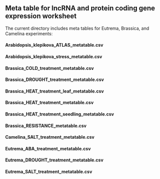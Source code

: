 ## Meta table for lncRNA and protein coding gene expression worksheet

The current directory includes meta tables for Eutrema, Brassica, and Camelina experiments:

#### Arabidopsis_klepikova_ATLAS_metatable.csv
#### Arabidopsis_klepikova_stress_metatable.csv
#### Brassica_COLD_treatment_metatable.csv
#### Brassica_DROUGHT_treatment_metatable.csv
#### Brassica_HEAT_treatment_leaf_metatable.csv
#### Brassica_HEAT_treatment_metatable.csv
#### Brassica_HEAT_treatment_seedling_metatable.csv
#### Brassica_RESISTANCE_metatable.csv
#### Camelina_SALT_treatment_metatable.csv
#### Eutrema_ABA_treatment_metatable.csv
#### Eutrema_DROUGHT_treatment_metatable.csv
#### Eutrema_SALT_treatment_metatable.csv


